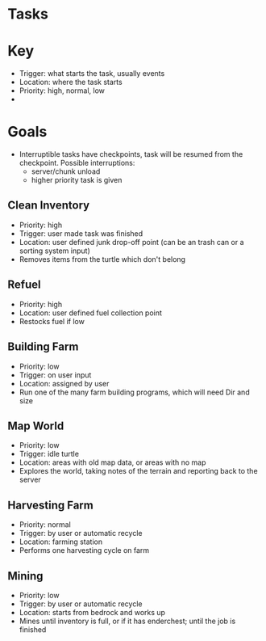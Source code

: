 # Tasks

# Key
* Trigger: what starts the task, usually events
* Location: where the task starts
* Priority: high, normal, low
* 

# Goals
* Interruptible tasks have checkpoints, task will be resumed from the checkpoint. Possible interruptions:
  * server/chunk unload
  * higher priority task is given

## Clean Inventory
* Priority: high
* Trigger: user made task was finished
* Location: user defined junk drop-off point (can be an trash can or a sorting system input)
* Removes items from the turtle which don't belong

## Refuel
* Priority: high
* Location: user defined fuel collection point
* Restocks fuel if low
 
## Building Farm
* Priority: low
* Trigger: on user input
* Location: assigned by user 
* Run one of the many farm building programs, which will need Dir and size

## Map World
* Priority: low
* Trigger: idle turtle
* Location: areas with old map data, or areas with no map
* Explores the world, taking notes of the terrain and reporting back to the server

## Harvesting Farm
* Priority: normal
* Trigger: by user or automatic recycle
* Location: farming station
* Performs one harvesting cycle on farm

## Mining 
* Priority: low
* Trigger: by user or automatic recycle
* Location: starts from bedrock and works up
* Mines until inventory is full, or if it has enderchest; until the job is finished
